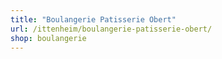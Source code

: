 ```yaml
---
title: "Boulangerie Patisserie Obert"
url: /ittenheim/boulangerie-patisserie-obert/
shop: boulangerie
---
```

